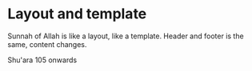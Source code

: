 # Layout and template

Sunnah of Allah is like a layout, like a template.
Header and footer is the same, content changes.

Shu'ara 105 onwards
